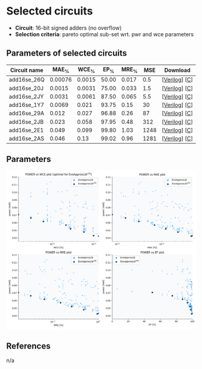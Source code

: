 
Selected circuits
===================
 - **Circuit**: 16-bit signed adders (no overflow)
 - **Selection criteria**: pareto optimal sub-set wrt. pwr and wce parameters

Parameters of selected circuits
----------------------------

| Circuit name | MAE<sub>%</sub> | WCE<sub>%</sub> | EP<sub>%</sub> | MRE<sub>%</sub> | MSE | Download |
| --- |  --- | --- | --- | --- | --- | --- | 
| add16se_26Q | 0.00076 | 0.0015 | 50.00 | 0.017 | 0.5 |  [[Verilog](add16se_26Q.v)]  [[C](add16se_26Q.c)] |
| add16se_20J | 0.0015 | 0.0031 | 75.00 | 0.033 | 1.5 |  [[Verilog](add16se_20J.v)]  [[C](add16se_20J.c)] |
| add16se_2JY | 0.0031 | 0.0061 | 87.50 | 0.065 | 5.5 |  [[Verilog](add16se_2JY.v)]  [[C](add16se_2JY.c)] |
| add16se_1Y7 | 0.0069 | 0.021 | 93.75 | 0.15 | 30 |  [[Verilog](add16se_1Y7.v)]  [[C](add16se_1Y7.c)] |
| add16se_29A | 0.012 | 0.027 | 96.88 | 0.26 | 87 |  [[Verilog](add16se_29A.v)]  [[C](add16se_29A.c)] |
| add16se_2JB | 0.023 | 0.058 | 97.95 | 0.48 | 312 |  [[Verilog](add16se_2JB.v)]  [[C](add16se_2JB.c)] |
| add16se_2E1 | 0.049 | 0.099 | 99.80 | 1.03 | 1248 |  [[Verilog](add16se_2E1.v)]  [[C](add16se_2E1.c)] |
| add16se_2AS | 0.046 | 0.13 | 99.02 | 0.96 | 1281 |  [[Verilog](add16se_2AS.v)]  [[C](add16se_2AS.c)] |
    
Parameters
--------------
![Parameters figure](fig.png)

References
--------------
n/a

             